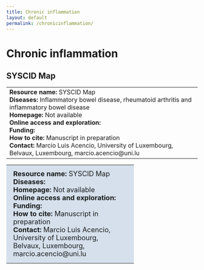 ```yaml
---
title: Chronic inflammation
layout: default
permalink: /chronicinflammation/
---
```


# Chronic inflammation
## SYSCID Map

<table>
<tr>
<td>
  <b>Resource name:</b> SYSCID Map
  <br /><b>Diseases:</b> Inflammatory bowel disease, rheumatoid arthritis and inflammatory bowel disease
  <br /><b>Homepage:</b> Not available
  <br /><b>Online access and exploration:</b>  
  <br /><b>Funding:</b> 
  <br /><b>How to cite:</b> Manuscript in preparation
  <br /><b>Contact:</b> Marcio Luis Acencio, University of Luxembourg, Belvaux, Luxembourg, marcio.acencio@uni.lu
</td>
</tr>
</table>





<table>
<tr>
<td style="width:320px; text-align:left; vertical-align:top; background-color:#D5E0EC;">
<p style="margin:10px; font-size:18px;">
  <b>Resource name:</b> SYSCID Map
  <br /><b>Diseases:</b> 
  <br /><b>Homepage:</b> Not available
  <br /><b>Online access and exploration:</b>  
  <br /><b>Funding:</b> 
  <br /><b>How to cite:</b> Manuscript in preparation
  <br /><b>Contact:</b> Marcio Luis Acencio, University of Luxembourg, Belvaux, Luxembourg, marcio.acencio@uni.lu
</p>
</td>
</tr>
</table>
